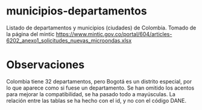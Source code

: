 # municipios-departamentos
Listado de departamentos y municipios (ciudades) de Colombia. Tomado de la página del mintic https://www.mintic.gov.co/portal/604/articles-6202_anexo1_solicitudes_nuevas_microondas.xlsx

# Observaciones
Colombia tiene 32 departamentos, pero Bogotá es un distrito especial, por lo que aparece como si fuese un departamento.
Se han omitido los acentos para mejorar la compatibilidad, se ha pasado todo a mayúsculas.
La relación entre las tablas se ha hecho con el id, y no con el código DANE.
